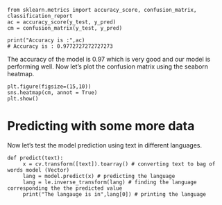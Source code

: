 ````
from sklearn.metrics import accuracy_score, confusion_matrix, classification_report
ac = accuracy_score(y_test, y_pred)
cm = confusion_matrix(y_test, y_pred)

print("Accuracy is :",ac)
# Accuracy is : 0.9772727272727273
`````

The accuracy of the model is 0.97 which is very good and our model is performing well. Now let’s plot the confusion matrix using the seaborn heatmap.

````
plt.figure(figsize=(15,10))
sns.heatmap(cm, annot = True)
plt.show()
`````
# Predicting with some more data
Now let’s test the model prediction using text in different languages.
````
def predict(text):
     x = cv.transform([text]).toarray() # converting text to bag of words model (Vector)
     lang = model.predict(x) # predicting the language
     lang = le.inverse_transform(lang) # finding the language corresponding the the predicted value
     print("The langauge is in",lang[0]) # printing the language
